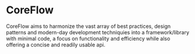 # CoreFlow

  CoreFlow aims to harmonize the vast array of best practices, design patterns and modern-day development techniquies into a
  framework/library with minimal code, a focus on functionality and efficiency while also offering a concise and readily usable
  api.

